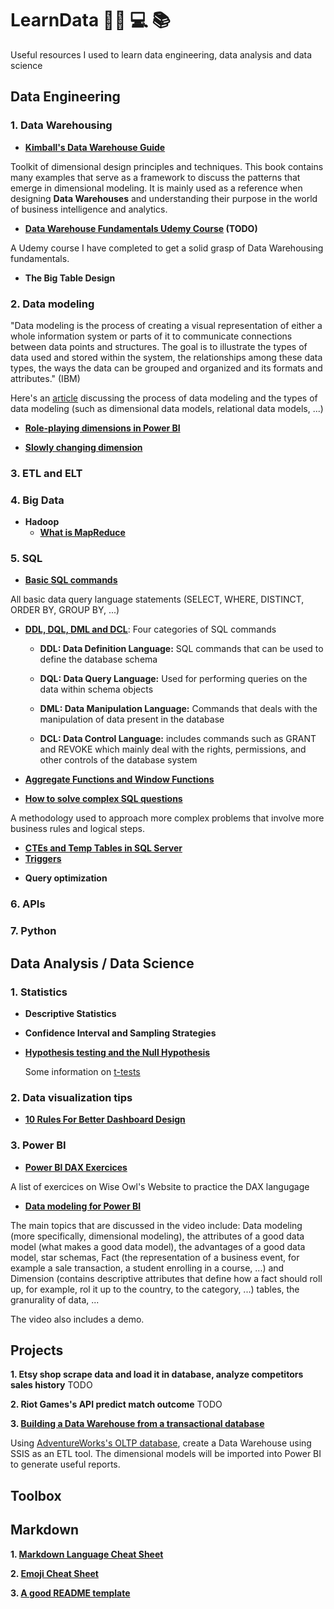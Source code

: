 # LearnData :scientist: :computer: :books:
Useful resources I used to learn data engineering, data analysis and data science

## Data Engineering
### 1. Data Warehousing

- **[Kimball's Data Warehouse Guide](https://drive.google.com/file/d/1N-1gvleB9G-csHTTwjeQ5Ac_-P3Wr2Cd/view?usp=sharing)**

Toolkit of dimensional design principles and techniques. This book contains many examples that serve as a framework to discuss the patterns that
emerge in dimensional modeling. It is mainly used as a reference when designing **Data Warehouses** and understanding their purpose in the world of business intelligence and analytics.

- **[Data Warehouse Fundamentals Udemy Course](https://www.udemy.com/course/data-warehouse-fundamentals-for-beginners/?ranMID=39197&ranEAID=GjbDpcHcs4w&ranSiteID=GjbDpcHcs4w-Z4loChyTwoEeSbWrJLz3Jw&utm_source=aff-campaign&LSNPUBID=GjbDpcHcs4w&utm_medium=udemyads) (TODO)**

A Udemy course I have completed to get a solid grasp of Data Warehousing fundamentals.

- **The Big Table Design**

### 2. Data modeling

"Data modeling is the process of creating a visual representation of either a whole information system or parts of it to communicate connections between data points and structures. The goal is to illustrate the types of data used and stored within the system, the relationships among these data types, the ways the data can be grouped and organized and its formats and attributes." (IBM)

Here's an [article](https://www.ibm.com/cloud/learn/data-modeling) discussing the process of data modeling and the types of data modeling (such as dimensional data models, relational data models, ...)

- **[Role-playing dimensions in Power BI](https://towardsdatascience.com/role-playing-dimensions-in-power-bi-185dc58f90f1)**

- **[Slowly changing dimension](https://en.wikipedia.org/wiki/Slowly_changing_dimension)**

### 3. ETL and ELT
### 4. Big Data
 * **Hadoop**
     * **[What is MapReduce](https://www.guru99.com/introduction-to-mapreduce.html)**
### 5. SQL

* **[Basic SQL commands](https://www.w3schools.com/sql/sql_syntax.asp)**

All basic data query language statements (SELECT, WHERE, DISTINCT, ORDER BY, GROUP BY, ...)

* **[DDL, DQL, DML and DCL](https://www.geeksforgeeks.org/sql-ddl-dql-dml-dcl-tcl-commands/)**: Four categories of SQL commands

  * **DDL: Data Definition Language:** SQL commands that can be used to define the database schema

  * **DQL: Data Query Language:** Used for performing queries on the data within schema objects

  * **DML: Data Manipulation Language:** Commands that deals with the manipulation of data present in the database

  * **DCL: Data Control Language:** includes commands such as GRANT and REVOKE which mainly deal with the rights, permissions, and other controls of the database system

* **[Aggregate Functions and Window Functions](https://learnsql.com/blog/window-functions-vs-aggregate-functions/)**
* **[How to solve complex SQL questions](https://www.youtube.com/watch?v=vLjAG9eXkcU&list=PLLqIliLAYMUcoMQzpGbibNDHOWez_uAJF&index=48)**

A methodology used to approach more complex problems that involve more business rules and logical steps. 
* **[CTEs and Temp Tables in SQL Server](https://www.dotnettricks.com/learn/sqlserver/difference-between-cte-and-temp-table-and-table-variable#:~:text=Temp%20Tables%20are%20physically%20created,the%20scope%20of%20a%20statement.)**
*  **[Triggers](https://www.youtube.com/watch?v=WBmE4Utu6P4)**



- **Query optimization**
### 6. APIs 

### 7. Python 

## Data Analysis / Data Science
### 1. Statistics

- **Descriptive Statistics**
- **Confidence Interval and Sampling Strategies**
- **[Hypothesis testing and the Null Hypothesis](https://www.youtube.com/watch?v=0oc49DyA3hU)**

    Some information on [t-tests](http://www.sthda.com/english/wiki/paired-samples-t-test-in-r)

### 2. Data visualization tips
- **[10 Rules For Better Dashboard Design](https://uxplanet.org/10-rules-for-better-dashboard-design-ef68189d734c)**

### 3. Power BI
- **[Power BI DAX Exercices](https://www.wiseowl.co.uk/power-bi/exercises/)**

A list of exercices on Wise Owl's Website to practice the DAX langugage

- **[Data modeling for Power BI](https://www.youtube.com/watch?v=MrLnibFTtbA)**

The main topics that are discussed in the video include: Data modeling (more specifically, dimensional modeling), the attributes of a good data model (what makes a good data model), the advantages of a good data model, star schemas, Fact (the representation of a business event, for example a sale transaction, a student enrolling in a course, ...) and Dimension (contains descriptive attributes that define how a fact should roll up, for example, rol it up to the country, to the category, ...) tables, the granurality of data, ...

The video also includes a demo.
## Projects

**1. Etsy shop scrape data and load it in database, analyze competitors sales history** TODO

**2. Riot Games's API predict match outcome** TODO

**3. [Building a Data Warehouse from a transactional database](https://github.com/Abddab/Data-Warehousing-demo/blob/main/README.md)**

Using [AdventureWorks's OLTP database](https://learn.microsoft.com/en-us/sql/samples/adventureworks-install-configure?view=sql-server-ver16&tabs=ssms), create a Data Warehouse using SSIS as an ETL tool. The dimensional models will be imported into Power BI to generate useful reports.

## Toolbox
## Markdown
**1. [Markdown Language Cheat Sheet](https://www.markdownguide.org/cheat-sheet/)**

**2. [Emoji Cheat Sheet](https://github.com/ikatyang/emoji-cheat-sheet/blob/master/README.md)**

**3. [A good README template](https://gist.github.com/PurpleBooth/109311bb0361f32d87a2#file-readme-template-md)**


